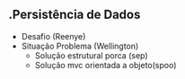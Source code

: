 .Persistência de Dados
-------------
- Desafio (Reenye)
- Situação Problema (Wellington)
	- Solução estrutural porca (sep)
	- Solução mvc orientada a objeto(spoo)